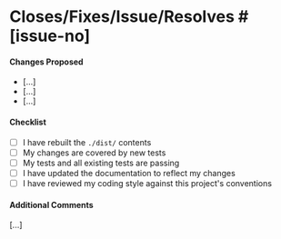 # Closes/Fixes/Issue/Resolves #[issue-no]

#### Changes Proposed

* [...]
* [...]
* [...]

#### Checklist

* [ ] I have rebuilt the `./dist/` contents
* [ ] My changes are covered by new tests
* [ ] My tests and all existing tests are passing
* [ ] I have updated the documentation to reflect my changes
* [ ] I have reviewed my coding style against this project's conventions

#### Additional Comments

[...]
